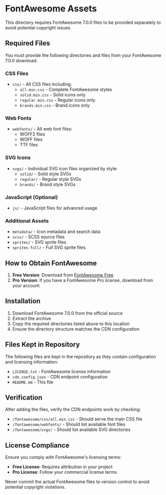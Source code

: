 # FontAwesome Assets

This directory requires FontAwesome 7.0.0 files to be provided separately to avoid potential copyright issues.

## Required Files

You must provide the following directories and files from your FontAwesome 7.0.0 download:

### CSS Files
- `css/` - All CSS files including:
  - `all.min.css` - Complete FontAwesome styles
  - `solid.min.css` - Solid icons only
  - `regular.min.css` - Regular icons only  
  - `brands.min.css` - Brand icons only

### Web Fonts
- `webfonts/` - All web font files:
  - WOFF2 files
  - WOFF files
  - TTF files

### SVG Icons
- `svgs/` - Individual SVG icon files organized by style:
  - `solid/` - Solid style SVGs
  - `regular/` - Regular style SVGs
  - `brands/` - Brand style SVGs

### JavaScript (Optional)
- `js/` - JavaScript files for advanced usage

### Additional Assets
- `metadata/` - Icon metadata and search data
- `scss/` - SCSS source files
- `sprites/` - SVG sprite files
- `sprites-full/` - Full SVG sprite files

## How to Obtain FontAwesome

1. **Free Version**: Download from [FontAwesome Free](https://fontawesome.com/download)
2. **Pro Version**: If you have a FontAwesome Pro license, download from your account

## Installation

1. Download FontAwesome 7.0.0 from the official source
2. Extract the archive
3. Copy the required directories listed above to this location
4. Ensure the directory structure matches the CDN configuration

## Files Kept in Repository

The following files are kept in the repository as they contain configuration and licensing information:
- `LICENSE.txt` - FontAwesome license information
- `cdn.config.json` - CDN endpoint configuration
- `README.md` - This file

## Verification

After adding the files, verify the CDN endpoints work by checking:
- `/fontawesome/css/all.min.css` - Should serve the main CSS file
- `/fontawesome/webfonts/` - Should list available font files
- `/fontawesome/svgs/` - Should list available SVG directories

## License Compliance

Ensure you comply with FontAwesome's licensing terms:
- **Free License**: Requires attribution in your project
- **Pro License**: Follow your commercial license terms

Never commit the actual FontAwesome files to version control to avoid potential copyright violations.
